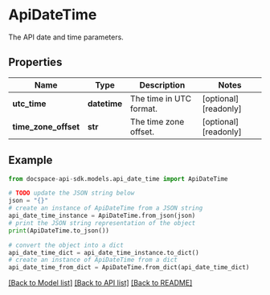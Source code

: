 # ApiDateTime
The API date and time parameters.

## Properties

Name | Type | Description | Notes
------------ | ------------- | ------------- | -------------
**utc_time** | **datetime** | The time in UTC format. | [optional] [readonly] 
**time_zone_offset** | **str** | The time zone offset. | [optional] [readonly] 

## Example

```python
from docspace-api-sdk.models.api_date_time import ApiDateTime

# TODO update the JSON string below
json = "{}"
# create an instance of ApiDateTime from a JSON string
api_date_time_instance = ApiDateTime.from_json(json)
# print the JSON string representation of the object
print(ApiDateTime.to_json())

# convert the object into a dict
api_date_time_dict = api_date_time_instance.to_dict()
# create an instance of ApiDateTime from a dict
api_date_time_from_dict = ApiDateTime.from_dict(api_date_time_dict)
```
[[Back to Model list]](../README.md#documentation-for-models) [[Back to API list]](../README.md#documentation-for-api-endpoints) [[Back to README]](../README.md)


